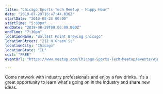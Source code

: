 ```yaml
---
title: "Chicago Sports-Tech Meetup - Happy Hour"
date: "2019-07-28T16:47:44.836Z"
startDate: "2019-08-28 00:00"
startTime: "5:00pm"
endDate: "2019-08-29T00:00:00.000Z"
endTime: "7:30pm"
locationName: "Ballast Point Brewing Chicago"
locationStreet: "212 N Green St"
locationCity: "Chicago"
locationState: "IL"
cost: "FREE"
eventUrl: "https://www.meetup.com/Chicago-Sports-Tech-Meetup/events/wjnfcqyzlblc/"

---
```


Come network with industry professionals and enjoy a few drinks. It's a great opportunity to learn what's going on in the industry and share new ideas. 

